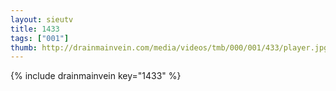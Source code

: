 ```yaml
--- 
layout: sieutv
title: 1433
tags: ["001"]
thumb: http://drainmainvein.com/media/videos/tmb/000/001/433/player.jpg
---
```

{% include drainmainvein key="1433" %} 
